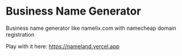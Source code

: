 # Business Name Generator
 
Business name generator like namelix.com with namecheap domain registration

Play with it here: https://nameland.vercel.app

